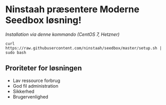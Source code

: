 # Ninstaah præsentere Moderne Seedbox løsning!
*Installation via denne kommando (CentOS 7, Hetzner)*
 
`curl https://raw.githubusercontent.com/ninstaah/seedbox/master/setup.sh | sudo bash`

## Proriteter for løsningen
* Lav ressource forbrug
* God fil administration
* Sikkerhed
* Brugervenlighed